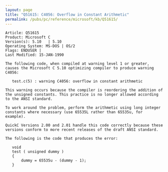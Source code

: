 ```yaml
---
layout: page
title: "Q51615: C4056: Overflow in Constant Arithmetic"
permalink: /pubs/pc/reference/microsoft/kb/Q51615/
---
```


	Article: Q51615
	Product: Microsoft C
	Version(s): 5.10   | 5.10
	Operating System: MS-DOS | OS/2
	Flags: ENDUSER |
	Last Modified: 15-JAN-1990
	
	The following code, when compiled at warning level 1 or greater,
	causes the Microsoft C 5.10 optimizing compiler to produce warning
	C4056:
	
	   test.c(5) : warning C4056: overflow in constant arithmetic
	
	This warning occurs because the compiler is reordering the addition of
	the unsigned constants. This practice is no longer allowed according
	to the ANSI standard.
	
	To work around the problem, perform the arithmetic using long integer
	constants where necessary (use 65535L rather than 65535u, for
	example).
	
	QuickC Versions 2.00 and 2.01 handle this code correctly because these
	versions conform to more recent releases of the draft ANSI standard.
	
	The following is the code that produces the error:
	
	   void
	   test ( unsigned dummy )
	   {
	       dummy = 65535u - (dummy - 1);
	   }
